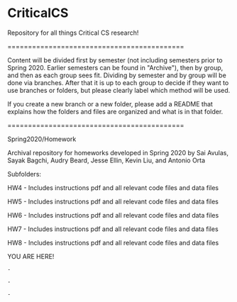 # CriticalCS
Repository for all things Critical CS research!

===========================================

Content will be divided first by semester (not including semesters prior to Spring 2020. Earlier semesters can be found in "Archive"), then by group, and then as each group sees fit. Dividing by semester and by group will be done via branches. After that it is up to each group to decide if they want to use branches or folders, but please clearly label which method will be used.

If you create a new branch or a new folder, please add a README that explains how the folders and files are organized and what is in that folder.

===========================================

Spring2020/Homework

Archival repository for homeworks developed in Spring 2020 by Sai Avulas, Sayak Bagchi, Audry Beard, Jesse Ellin, Kevin Liu, and Antonio Orta

Subfolders:

HW4 - Includes instructions pdf and all relevant code files and data files

HW5 - Includes instructions pdf and all relevant code files and data files

HW6 - Includes instructions pdf and all relevant code files and data files

HW7 - Includes instructions pdf and all relevant code files and data files

HW8 - Includes instructions pdf and all relevant code files and data files

YOU ARE HERE!

	-

	-

	-
